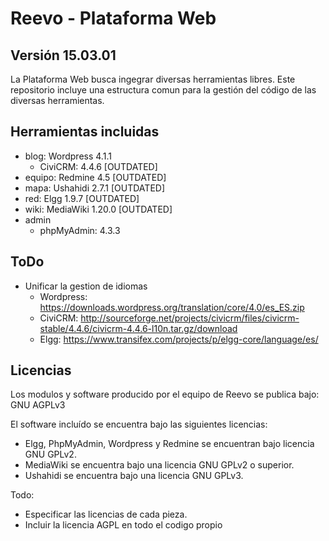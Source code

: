 # Reevo - Plataforma Web
## Versión 15.03.01

La Plataforma Web busca ingegrar diversas herramientas libres. Este repositorio incluye una estructura comun para la gestión del código de las diversas herramientas.

## Herramientas incluidas

* blog: Wordpress 4.1.1
	* CiviCRM: 4.4.6 [OUTDATED]
* equipo: Redmine 4.5 [OUTDATED]
* mapa: Ushahidi 2.7.1 [OUTDATED]
* red: Elgg 1.9.7 [OUTDATED]
* wiki: MediaWiki 1.20.0 [OUTDATED]
* admin
	* phpMyAdmin: 4.3.3


## ToDo

* Unificar la gestion de idiomas
  * Wordpress: https://downloads.wordpress.org/translation/core/4.0/es_ES.zip
  * CiviCRM: http://sourceforge.net/projects/civicrm/files/civicrm-stable/4.4.6/civicrm-4.4.6-l10n.tar.gz/download
  * Elgg: https://www.transifex.com/projects/p/elgg-core/language/es/

## Licencias

Los modulos y software producido por el equipo de Reevo se publica bajo: GNU AGPLv3

El software incluído se encuentra bajo las siguientes licencias:

* Elgg, PhpMyAdmin, Wordpress y Redmine se encuentran bajo licencia GNU GPLv2.
* MediaWiki se encuentra bajo una licencia GNU GPLv2 o superior.
* Ushahidi se encuentra bajo una licencia GNU GPLv3.


Todo:

* Especificar las licencias de cada pieza.
* Incluir la licencia AGPL en todo el codigo propio

